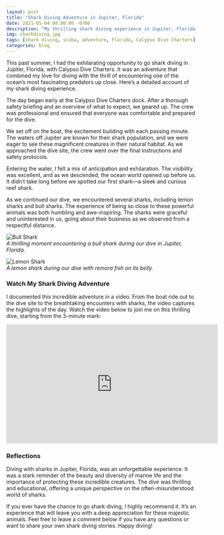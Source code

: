 ```yaml
---
layout: post
title: "Shark Diving Adventure in Jupiter, Florida"
date: 2021-05-04 00:00:00 -0700
description: "My thrilling shark diving experience in Jupiter, Florida with Calypso Dive Charters."
img: sharkdiving.jpg
tags: [shark diving, scuba, adventure, Florida, Calypso Dive Charters]
categories: blog
---
```


This past summer, I had the exhilarating opportunity to go shark diving in Jupiter, Florida, with Calypso Dive Charters. It was an adventure that combined my love for diving with the thrill of encountering one of the ocean’s most fascinating predators up close. Here’s a detailed account of my shark diving experience.

The day began early at the Calypso Dive Charters dock. After a thorough safety briefing and an overview of what to expect, we geared up. The crew was professional and ensured that everyone was comfortable and prepared for the dive.

We set off on the boat, the excitement building with each passing minute. The waters off Jupiter are known for their shark population, and we were eager to see these magnificent creatures in their natural habitat. As we approached the dive site, the crew went over the final instructions and safety protocols.

Entering the water, I felt a mix of anticipation and exhilaration. The visibility was excellent, and as we descended, the ocean world opened up before us. It didn’t take long before we spotted our first shark—a sleek and curious reef shark. 

As we continued our dive, we encountered several sharks, including lemon sharks and bull sharks. The experience of being so close to these powerful animals was both humbling and awe-inspiring. The sharks were graceful and uninterested in us, going about their business as we observed from a respectful distance.

![Bull Shark](/mitchtorkelson/assets/img/for_posts/sharkdiving-bull.jpg)  
*A thrilling moment encountering a bull shark during our dive in Jupiter, Florida.*  

![Lemon Shark](/mitchtorkelson/assets/img/for_posts/sharkdiving-lemon.jpg)  
*A lemon shark during our dive with remora fish on its belly.*  

### Watch My Shark Diving Adventure

I documented this incredible adventure in a video. From the boat ride out to the dive site to the breathtaking encounters with sharks, the video captures the highlights of the day. Watch the video below to join me on this thrilling dive, starting from the 3-minute mark:

<div class="video-container">
  <iframe width="560" height="315" src="https://www.youtube.com/embed/k7pLr6miXBc?start=180" frameborder="0" allowfullscreen></iframe>
</div>

### Reflections

Diving with sharks in Jupiter, Florida, was an unforgettable experience. It was a stark reminder of the beauty and diversity of marine life and the importance of protecting these incredible creatures. The dive was thrilling and educational, offering a unique perspective on the often-misunderstood world of sharks.

If you ever have the chance to go shark diving, I highly recommend it. It’s an experience that will leave you with a deep appreciation for these majestic animals. Feel free to leave a comment below if you have any questions or want to share your own shark diving stories. Happy diving!

